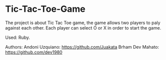 # Tic-Tac-Toe-Game
The project is about Tic Tac Toe game, the game allows two players to paly against each other.
Each player can select O or X in order to start the game. 

Used: Ruby.

Authors: Andoni Uzquiano: https://github.com/Juakata
        Brham Dev Mahato: https://github.com/dev1980
